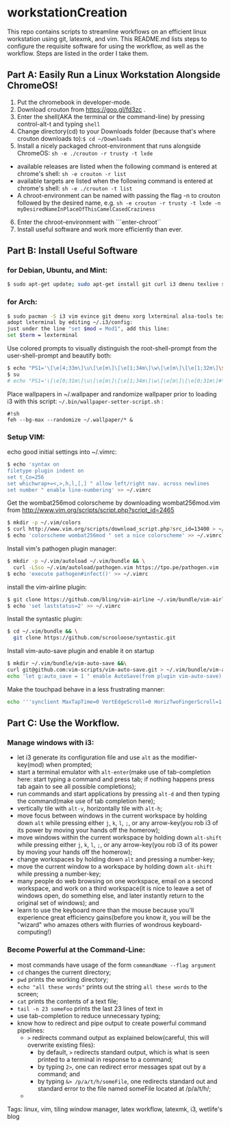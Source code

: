 # workstationCreation
This repo contains scripts to streamline workflows on an efficient linux workstation using git, latexmk, and vim. This README.md lists steps to configure the requisite software for using the workflow, as well as the workflow. Steps are listed in the order I take them.

## Part A: Easily Run a Linux Workstation Alongside ChromeOS!
1. Put the chromebook in developer-mode.
2. Download crouton from https://goo.gl/fd3zc .
3. Enter the shell(AKA the terminal or the command-line) by pressing control-alt-t and typing ```shell```
4. Change directory(cd) to your Downloads folder (because that's where crouton downloads to):``` $ cd ~/Downloads ```
5. Install a nicely packaged chroot-environment that runs alongside ChromeOS: ``` sh -e ./crouton -r trusty -t lxde ```
  * available releases are listed when the following command is entered at chrome's shell: ```sh -e crouton -r list```
  * available targets are listed when the following command is entered at chrome's shell: ```sh -e ./crouton -t list```
  * A chroot-environment can be named with passing the flag -n to crouton followed by the desired name, e.g. ```sh -e crouton -r trusty -t lxde -n myDesiredNameInPlaceOfThisCamelCasedCraziness```
6. Enter the chroot-environment with ```enter-chroot``
7. Install useful software and work more efficiently than ever.

## Part B: Install Useful Software
### for Debian, Ubuntu, and Mint: 
```bash
$ sudo apt-get update; sudo apt-get install git curl i3 dmenu texlive sshfs feh rsync texlive-publisher texlive-math-extra texlive-latex-recommended texlive-xelatex latexmk biber evince
```

### for Arch:
```bash
$ sudo pacman -S i3 vim evince git dmenu xorg lxterminal alsa-tools texlive-most python python-numpy python-matplotlib ipython 
adopt lxterminal by editing ~/.i3/config:
just under the line "set $mod = Mod1", add this line:
set $term = lexterminal
```

Use colored prompts to visually distinguish the root-shell-prompt from the user-shell-prompt and beautify
both:
```bash
$ echo "PS1='\[\e[4;33m\]\u\[\e[m\]\[\e[1;34m\]\w\[\e[m\]\[\e[1;32m\]\$\[\e[m\] \[\e[0;37m\]'" >> ~/.bashrc
$ su
# echo "PS1='\[\e[0;31m\]\u\[\e[m\]\[\e[1;34m\]\w\[\e[m\]\[\e[0;31m\]#\[\e[m\]\[\e[0;37m\] '" >> ~/.bashrc
```

Place wallpapers in ~/.wallpaper and randomize wallpaper prior to loading i3 with this script:
```~/.bin/wallpaper-setter-script.sh``` :
```
#!sh
feh --bg-max --randomize ~/.wallpaper/* &
```

### Setup VIM:
echo good initial settings into ~/.vimrc:
```bash
$ echo 'syntax on
filetype plugin indent on
set t_Co=256
set whichwrap+=<,>,h,l,[,] " allow left/right nav. across newlines
set number " enable line-numbering' >> ~/.vimrc
```

Get the wombat256mod colorscheme by downloading wombat256mod.vim from http://www.vim.org/scripts/script.php?script_id=2465
```bash
$ mkdir -p ~/.vim/colors
$ curl http://www.vim.org/scripts/download_script.php?src_id=13400 > ~/.vim/wombat256mod.vim
$ echo 'colorscheme wombat256mod " set a nice colorscheme' >> ~/.vimrc```
```

Install vim's pathogen plugin manager:
```bash
$ mkdir -p ~/.vim/autoload ~/.vim/bundle && \
  curl -LSso ~/.vim/autoload/pathogen.vim https://tpo.pe/pathogen.vim
$ echo 'execute pathogen#infect()' >> ~/.vimrc
```

install the vim-airline plugin:
```bash
$ git clone https://github.com/bling/vim-airline ~/.vim/bundle/vim-airline
$ echo 'set laststatus=2' >> ~/.vimrc
```

Install the syntastic plugin:
```bash
$ cd ~/.vim/bundle && \
  git clone https://github.com/scrooloose/syntastic.git
```

Install vim-auto-save plugin and enable it on startup
```bash
$ mkdir ~/.vim/bundle/vim-auto-save &&\
curl git@github.com:vim-scripts/vim-auto-save.git > ~/.vim/bundle/vim-auto-save &&\
echo 'let g:auto_save = 1 " enable AutoSave(from plugin vim-auto-save) on Vim startup' >> ~/.vimrc
```

Make the touchpad behave in a less frustrating manner:
```bash
echo '''synclient MaxTapTime=0 VertEdgeScroll=0 HorizTwoFingerScroll=1
```

## Part C: Use the Workflow.

### Manage windows with i3:
* let i3 generate its configuration file and use ```alt``` as the modifier-key(mod) when prompted;
* start a terminal emulator with ```alt-enter```(make use of tab-completion here: start typing a command and press tab; if nothing happens press tab again to see all possible completions);
* run commands and start applications by pressing ```alt-d``` and then typing the command(make use of tab completion here);
* vertically tile with ```alt-v```, horizontally tile with ```alt-h```;
* move focus between windows in the current workspace by holding down ```alt``` while pressing either ```j```, ```k```, ```l```, ```;```, or any arrow-key(you rob i3 of its power by moving your hands off the homerow);
* move windows within the current workspace by holding down ```alt-shift``` while pressing either ```j```, ```k```, ```l```, ```;```, or any arrow-key(you rob i3 of its power by moving your hands off the homerow);
* change workspaces by holding down ```alt``` and pressing a number-key;
* move the current window to a workspace by holding down ```alt-shift``` while pressing a number-key;
* many people do web browsing on one workspace, email on a second workspace, and work on a third workspace(it is nice to leave a set of windows open, do something else, and later instantly return to the original set of windows); and
* learn to use the keyboard more than the mouse because you'll experience great efficiency gains(before you know it, you will be the "wizard" who amazes others with flurries of wondrous keyboard-computing!)

### Become Powerful at the Command-Line:
* most commands have usage of the form ```commandName --flag argument```
* ```cd``` changes the current directory;
* ```pwd``` prints the working directory;
* ```echo "all these words"``` prints out the string ```all these words``` to the screen;
* ```cat``` prints the contents of a text file;
* ```tail -n 23 someFoo``` prints the last 23 lines of text in
* use tab-completion to reduce unnecessary typing;
* know how to redirect and pipe output to create powerful command pipelines:
  * ```>``` redirects command output as explained below(careful, this will overwrite existing files):
    * by default, ```>``` redirects standard output, which is what is seen printed to a terminal in response to a command;
    * by typing ```2>```, one can redirect error messages spat out by a command; and
    * by typing ```&> /p/a/t/h/someFile```, one redirects standard out and standard error to the file named someFile located at /p/a/t/h/;
  * 

Tags: 
linux,
vim,
tiling window manager,
latex workflow,
latexmk,
i3,
wetlife's blog
